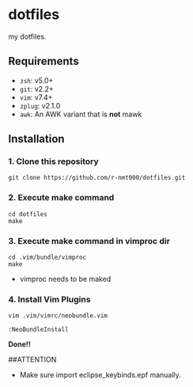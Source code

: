﻿dotfiles
========

my dotfiles.

## Requirements
* `zsh`:  v5.0+
* `git`:  v2.2+
* `vim`:  v7.4+
* `zplug`: v2.1.0
* `awk`: An AWK variant that is **not** mawk

## Installation
### 1. Clone this repository

```
git clone https://github.com/r-nmt000/dotfiles.git
```

### 2. Execute make command

```
cd dotfiles
make
```

### 3. Execute make command in vimproc dir

```
cd .vim/bundle/vimproc
make
```

* vimproc needs to be maked

### 4. Install Vim Plugins

```
vim .vim/vimrc/neobundle.vim

:NeoBundleInstall
```

**Done!!**


##ATTENTION

* Make sure import eclipse_keybinds.epf manually.
